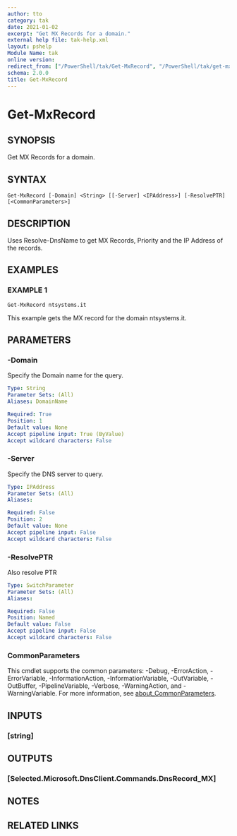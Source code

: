 ```yaml
---
author: tto
category: tak
date: 2021-01-02
excerpt: "Get MX Records for a domain."
external help file: tak-help.xml
layout: pshelp
Module Name: tak
online version:
redirect_from: ["/PowerShell/tak/Get-MxRecord", "/PowerShell/tak/get-mxrecord", "/PowerShell/get-mxrecord"]
schema: 2.0.0
title: Get-MxRecord
---
```


# Get-MxRecord

## SYNOPSIS
Get MX Records for a domain.

## SYNTAX

```
Get-MxRecord [-Domain] <String> [[-Server] <IPAddress>] [-ResolvePTR] [<CommonParameters>]
```

## DESCRIPTION
Uses Resolve-DnsName to get MX Records, Priority and the IP Address of the records.

## EXAMPLES

### EXAMPLE 1
```
Get-MxRecord ntsystems.it
```

This example gets the MX record for the domain ntsystems.it.

## PARAMETERS

### -Domain
Specify the Domain name for the query.

```yaml
Type: String
Parameter Sets: (All)
Aliases: DomainName

Required: True
Position: 1
Default value: None
Accept pipeline input: True (ByValue)
Accept wildcard characters: False
```

### -Server
Specify the DNS server to query.

```yaml
Type: IPAddress
Parameter Sets: (All)
Aliases:

Required: False
Position: 2
Default value: None
Accept pipeline input: False
Accept wildcard characters: False
```

### -ResolvePTR
Also resolve PTR

```yaml
Type: SwitchParameter
Parameter Sets: (All)
Aliases:

Required: False
Position: Named
Default value: False
Accept pipeline input: False
Accept wildcard characters: False
```

### CommonParameters
This cmdlet supports the common parameters: -Debug, -ErrorAction, -ErrorVariable, -InformationAction, -InformationVariable, -OutVariable, -OutBuffer, -PipelineVariable, -Verbose, -WarningAction, and -WarningVariable. For more information, see [about_CommonParameters](http://go.microsoft.com/fwlink/?LinkID=113216).

## INPUTS

### [string]
## OUTPUTS

### [Selected.Microsoft.DnsClient.Commands.DnsRecord_MX]
## NOTES

## RELATED LINKS
